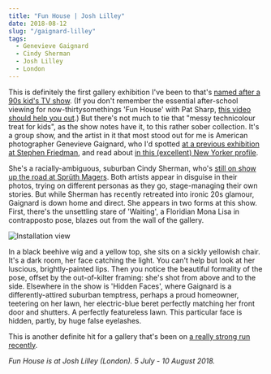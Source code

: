 ```yaml
---
title: "Fun House | Josh Lilley"
date: 2018-08-12
slug: "/gaignard-lilley"
tags:
  - Genevieve Gaignard
  - Cindy Sherman
  - Josh Lilley
  - London
---
```


This is definitely the first gallery exhibition I've been to that's [named after a 90s kid's TV show](http://joshlilleygallery.com/exhibitions/fun_house_2018). (If you don't remember the essential after-school viewing for now-thirtysomethings 'Fun House' with Pat Sharp, [this video should help you out](https://www.youtube.com/watch?v=EAA8WK_inOI).) But there's not much to tie that "messy technicolour treat for kids", as the show notes have it, to this rather sober collection. It's a group show, and the artist in it that most stood out for me is American photographer Genevieve Gaignard, who I'd spotted [at a previous exhibition at Stephen Friedman](http://www.stephenfriedman.com/exhibitions/past/2018/talisman-in-the-age-of-difference/), and read about [in this (excellent) New Yorker profile](https://www.newyorker.com/culture/photo-booth/an-artists-costumed-alter-egos-cross-racial-lines).

She's a racially-ambiguous, suburban Cindy Sherman, who's [still on show up the road at Sprüth Magers](http://artangled.com/2018/06/17/sherman-spruth-magers/). Both artists appear in disguise in their photos, trying on different personas as they go, stage-managing their own stories. But while Sherman has recently retreated into ironic 20s glamour, Gaignard is down home and direct. She appears in two forms at this show. First, there's the unsettling stare of 'Waiting', a Floridian Mona Lisa in contrapposto pose, blazes out from the wall of the gallery.

![Installation view](/gaignard-lilley.jpg)

In a black beehive wig and a yellow top, she sits on a sickly yellowish chair. It's a dark room, her face catching the light. You can't help but look at her luscious, brightly-painted lips. Then you notice the beautiful formality of the pose, offset by the out-of-kilter framing: she's shot from above and to the side. Elsewhere in the show is 'Hidden Faces', where Gaignard is a differently-attired suburban temptress, perhaps a proud homeowner, teetering on her lawn, her electric-blue beret perfectly matching her front door and shutters. A perfectly featureless lawn. This particular face is hidden, partly, by huge false eyelashes.

This is another definite hit for a gallery that's been on [a really strong run recently](http://artangled.com/2018/03/18/pichlkostner-josh-lilley/).

*Fun House is at Josh Lilley (London). 5 July - 10 August 2018.*
